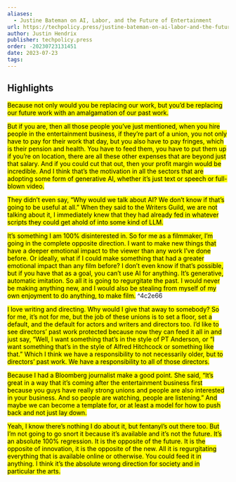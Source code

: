 ```yaml
---
aliases:
  - Justine Bateman on AI, Labor, and the Future of Entertainment
url: https://techpolicy.press/justine-bateman-on-ai-labor-and-the-future-of-entertainment/
author: Justin Hendrix
publisher: techpolicy.press
order: -20230723131451
date: 2023-07-23
tags:
---
```


## Highlights
<mark>Because not only would you be replacing our work, but you’d be replacing our future work with an amalgamation of our past work.</mark>

<mark>But if you are, then all those people you’ve just mentioned, when you hire people in the entertainment business, if they’re part of a union, you not only have to pay for their work that day, but you also have to pay fringes, which is their pension and health. You have to feed them, you have to put them up if you’re on location, there are all these other expenses that are beyond just that salary. And if you could cut that out, then your profit margin would be incredible. And I think that’s the motivation in all the sectors that are adopting some form of generative AI, whether it’s just text or speech or full-blown video.</mark>

<mark>They didn’t even say, “Why would we talk about AI? We don’t know if that’s going to be useful at all.” When they said to the Writers Guild, we are not talking about it, I immediately knew that they had already fed in whatever scripts they could get ahold of into some kind of LLM.</mark>

<mark>It’s something I am 100% disinterested in. So for me as a filmmaker, I’m going in the complete opposite direction. I want to make new things that have a deeper emotional impact to the viewer than any work I’ve done before. Or ideally, what if I could make something that had a greater emotional impact than any film before? I don’t even know if that’s possible, but if you have that as a goal, you can’t use AI for anything. It’s generative, automatic imitation. So all it is going to regurgitate the past. I would never be making anything new, and I would also be stealing from myself of my own enjoyment to do anything, to make film.</mark> ^4c2e66

<mark>I love writing and directing. Why would I give that away to somebody? So for me, it’s not for me, but the job of these unions is to set a floor, set a default, and the default for actors and writers and directors too. I’d like to see directors’ past work protected because now they can feed it all in and just say, “Well, I want something that’s in the style of PT Anderson, or “I want something that’s in the style of Alfred Hitchcock or something like that.” Which I think we have a responsibility to not necessarily older, but to directors’ past work. We have a responsibility to all of those directors.</mark>

<mark>Because I had a Bloomberg journalist make a good point. She said, “It’s great in a way that it’s coming after the entertainment business first because you guys have really strong unions and people are also interested in your business. And so people are watching, people are listening.” And maybe we can become a template for, or at least a model for how to push back and not just lay down.</mark>

<mark>Yeah, I know there’s nothing I do about it, but fentanyl’s out there too. But I’m not going to go snort it because it’s available and it’s not the future. It’s an absolute 100% regression. It is the opposite of the future. It is the opposite of innovation, it is the opposite of the new. All it is regurgitating everything that is available online or otherwise. You could feed it in anything. I think it’s the absolute wrong direction for society and in particular the arts.</mark>

